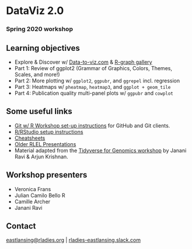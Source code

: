 # DataViz 2.0
### Spring 2020 workshop

## Learning objectives
- Explore & Discover w/ [Data-to-viz.com](data-to-viz.com/) & [R-graph gallery](https://www.r-graph-gallery.com/)
- Part 1: Review of ggplot2 (Grammar of Graphics, Colors, Themes, Scales, and more!)
- Part 2: More plotting w/ `ggplot2`, `ggpubr`, and `ggrepel` incl. regression
- Part 3: Heatmaps w/ `pheatmap`, `heatmap3`, and `ggplot + geom_tile`
- Part 4: Publication quality multi-panel plots w/ `ggpubr` and `cowplot`

## Some useful links
- [Git w/ R Workshop set-up instructions](https://github.com/rladies-eastlansing/2019-workshop-git/blob/master/Setup-instructions.md) for GitHub and Git clients.
- [R/RStudio setup instructions](https://github.com/rladies-eastlansing/meetup-presentations/blob/master/presentations/R_Rstudio_setup_instructions.md)
- [Cheatsheets](https://github.com/rladies-eastlansing/cheatsheets)
- [Older RLEL Presentations](https://github.com/rladies-eastlansing/meetup-presentations/)
- Material adapted from the [Tidyverse for Genomics workshop](https://github.com/jananiravi/tidyverse-genomics) by Janani Ravi & Arjun Krishnan.

## Workshop presenters
- Veronica Frans
- Julian Camilo Bello R
- Camille Archer
- Janani Ravi

## Contact
[eastlansing@rladies.org](mailto:eastlansing@rladies.org) | [rladies-eastlansing.slack.com](https://rladies-eastlansing.slack.com)
